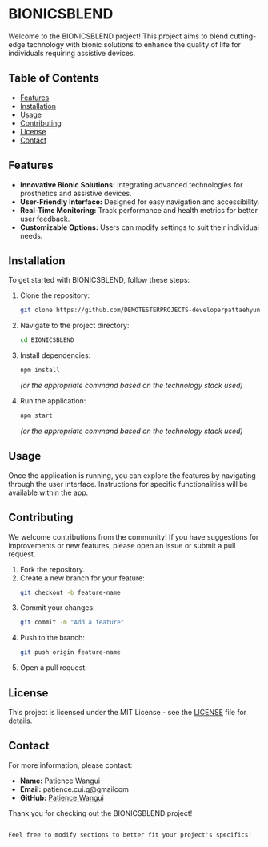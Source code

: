 
# BIONICSBLEND

Welcome to the BIONICSBLEND project! This project aims to blend cutting-edge technology with bionic solutions to enhance the quality of life for individuals requiring assistive devices.

## Table of Contents

- [Features](#features)
- [Installation](#installation)
- [Usage](#usage)
- [Contributing](#contributing)
- [License](#license)
- [Contact](#contact)

## Features

- **Innovative Bionic Solutions:** Integrating advanced technologies for prosthetics and assistive devices.
- **User-Friendly Interface:** Designed for easy navigation and accessibility.
- **Real-Time Monitoring:** Track performance and health metrics for better user feedback.
- **Customizable Options:** Users can modify settings to suit their individual needs.

## Installation

To get started with BIONICSBLEND, follow these steps:

1. Clone the repository:
   ```bash
   git clone https://github.com/DEMOTESTERPROJECTS-developerpattaehyung/BIONICSBLEND.git
   ```
2. Navigate to the project directory:
   ```bash
   cd BIONICSBLEND
   ```
3. Install dependencies:
   ```bash
   npm install
   ```
   *(or the appropriate command based on the technology stack used)*

4. Run the application:
   ```bash
   npm start
   ```
   *(or the appropriate command based on the technology stack used)*

## Usage

Once the application is running, you can explore the features by navigating through the user interface. Instructions for specific functionalities will be available within the app.

## Contributing

We welcome contributions from the community! If you have suggestions for improvements or new features, please open an issue or submit a pull request. 

1. Fork the repository.
2. Create a new branch for your feature:
   ```bash
   git checkout -b feature-name
   ```
3. Commit your changes:
   ```bash
   git commit -m "Add a feature"
   ```
4. Push to the branch:
   ```bash
   git push origin feature-name
   ```
5. Open a pull request.

## License

This project is licensed under the MIT License - see the [LICENSE](LICENSE) file for details.

## Contact

For more information, please contact:

- **Name:** Patience Wangui
- **Email:** patience.cui.g@gmailcom
- **GitHub:** [Patience Wangui](https://github.com/Patiencewantae123)

Thank you for checking out the BIONICSBLEND project!
```

Feel free to modify sections to better fit your project's specifics!
